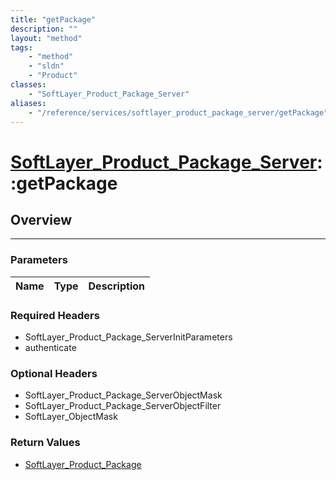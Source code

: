 ```yaml
---
title: "getPackage"
description: ""
layout: "method"
tags:
    - "method"
    - "sldn"
    - "Product"
classes:
    - "SoftLayer_Product_Package_Server"
aliases:
    - "/reference/services/softlayer_product_package_server/getPackage"
---
```

# [SoftLayer_Product_Package_Server](/reference/services/SoftLayer_Product_Package_Server)::getPackage





## Overview 


-----

### Parameters 
|Name | Type | Description |
| --- | --- | --- |


### Required Headers
* SoftLayer_Product_Package_ServerInitParameters
* authenticate


### Optional Headers
* SoftLayer_Product_Package_ServerObjectMask
* SoftLayer_Product_Package_ServerObjectFilter
* SoftLayer_ObjectMask

### Return Values
* <a href='/reference/datatypes/SoftLayer_Product_Package'>SoftLayer_Product_Package </a>




